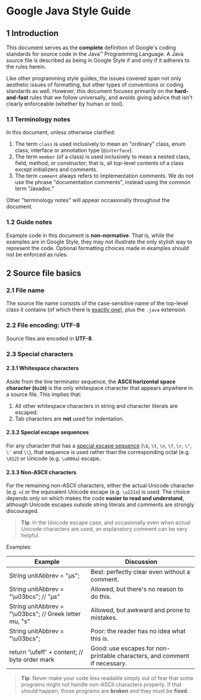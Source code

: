 # Google Java Style Guide

## 1 Introduction

This document serves as the **complete** definition of Google's coding standards for source code in the Java™ Programming Language. A Java source file is described as being in Google Style if and only if it adheres to the rules herein.

Like other programming style guides, the issues covered span not only aesthetic issues of formatting, but other types of conventions or coding standards as well. However, this document focuses primarily on the **hard-and-fast** rules that we follow universally, and avoids giving advice that isn't clearly enforceable (whether by human or tool).

### 1.1 Terminology notes

In this document, unless otherwise clarified:

1. The term `class` is used inclusively to mean an "ordinary" class, enum class, interface or annotation type (`@interface`).
2. The term `member` (of a class) is used inclusively to mean a nested class, field, method, or constructor; that is, all top-level contents of a class except initializers and comments.
3. The term `comment` always refers to implementation comments. We do not use the phrase "documentation comments", instead using the common term "Javadoc."

Other "terminology notes" will appear occasionally throughout the document.

### 1.2 Guide notes

Example code in this document is **non-normative**. That is, while the examples are in Google Style, they may not illustrate the only stylish way to represent the code. Optional formatting choices made in examples should not be enforced as rules.

## 2 Source file basics

### 2.1 File name

The source file name consists of the case-sensitive name of the top-level class it contains (of which there is [exactly one](https://checkstyle.sourceforge.io/styleguides/google-java-style-20180523/javaguide.html#s3.4.1-one-top-level-class)), plus the `.java` extension.

### 2.2 File encoding: UTF-8

Source files are encoded in **UTF-8**.

### 2.3 Special characters

#### 2.3.1 Whitespace characters

Aside from the line terminator sequence, the **ASCII horizontal space character (`0x20`)** is the only whitespace character that appears anywhere in a source file. This implies that:

1. All other whitespace characters in string and character literals are escaped.
2. Tab characters are **not** used for indentation.

#### 2.3.2 Special escape sequences

For any character that has a [special escape sequence](http://docs.oracle.com/javase/tutorial/java/data/characters.html) (`\b`, `\t`, `\n`, `\f`, `\r`, `\"`, `\'` and `\\`), that sequence is used rather than the corresponding octal (e.g. `\012`) or Unicode (e.g. `\u000a`) escape.

#### 2.3.3 Non-ASCII characters

For the remaining non-ASCII characters, either the actual Unicode character (e.g. `∞`) or the equivalent Unicode escape (e.g. `\u221e`) is used. The choice depends only on which makes the code **easier to read and understand**, although Unicode escapes outside string literals and comments are strongly discouraged.

> **Tip**: In the Unicode escape case, and occasionally even when actual Unicode characters are used, an explanatory comment can be very helpful.

Examples:

| Example                                                | Discussion                                                   |
| ------------------------------------------------------ | ------------------------------------------------------------ |
| String unitAbbrev = "μs";                              | Best: perfectly clear even without a comment.                |
| String unitAbbrev = "\u03bcs"; // "μs"                 | Allowed, but there's no reason to do this.                   |
| String unitAbbrev = "\u03bcs"; // Greek letter mu, "s" | Allowed, but awkward and prone to mistakes.                  |
| String unitAbbrev = "\u03bcs";                         | Poor: the reader has no idea what this is.                   |
| return '\ufeff' + content; // byte order mark          | Good: use escapes for non-printable characters, and comment if necessary. |

> **Tip**: Never make your code less readable simply out of fear that some programs might not handle non-ASCII characters properly. If that should happen, those programs are **broken** and they must be **fixed**.
